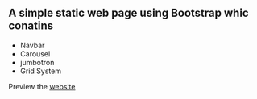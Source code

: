 ## A simple static web page using Bootstrap whic conatins
* Navbar
* Carousel
* jumbotron
* Grid System

Preview the [website](https://ibrahimothman.github.io/bootstrap-web/)



